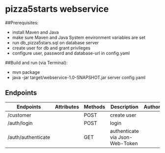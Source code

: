 # pizza5starts webservice

##Prerequisites:
- install Maven and Java
- make sure Maven and Java System environment variables are set
- run db_pizza5stars.sql on database server
- create user for db and grant privileges
- configure user, password and database-url in config.yaml

##Build and run (via Terminal):
- mvn package
- java -jar target/webservice-1.0-SNAPSHOT.jar server config.yaml

## Endpoints
| Endpoints              | Attributes         | Methods | Description                                             | Authorization |
|------------------------|--------------------|---------|---------------------------------------------------------|---------------|
| /customer              |                    | POST    | create user                                             |               |
| /auth/login            |                    | POST    | login                                                   |               |
| /auth/authenticate     |                    | GET     | authenticate via Json-Web-Token                         |               |
